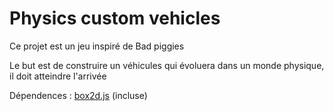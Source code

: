 # Physics custom vehicles

Ce projet est un jeu inspiré de Bad piggies

Le but est de construire un véhicules qui évoluera dans un monde physique, il doit atteindre l'arrivée

Dépendences :
[box2d.js](https://github.com/kripken/box2d.js) (incluse)

